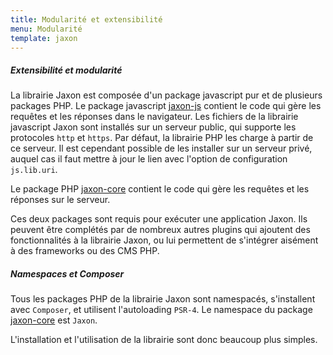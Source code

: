 ```yaml
---
title: Modularité et extensibilité
menu: Modularité
template: jaxon
---
```


##### Extensibilité et modularité

La librairie Jaxon est composée d'un package javascript pur et de plusieurs packages PHP.
Le package javascript [jaxon-js](https://github.com/jaxon-php/jaxon-js) contient le code qui gère les requêtes et les réponses dans le navigateur.
Les fichiers de la librairie javascript Jaxon sont installés sur un serveur public, qui supporte les protocoles `http` et `https`.
Par défaut, la librairie PHP les charge à partir de ce serveur. Il est cependant possible de les installer sur un serveur privé, auquel cas il faut mettre à jour le lien avec l'option de configuration `js.lib.uri`.

Le package PHP [jaxon-core](https://github.com/jaxon-php/jaxon-core) contient le code qui gère les requêtes et les réponses sur le serveur.

Ces deux packages sont requis pour exécuter une application Jaxon. Ils peuvent être complétés par de nombreux autres plugins qui ajoutent des fonctionnalités à la librairie Jaxon, ou lui permettent de s'intégrer aisément à des frameworks ou des CMS PHP.


##### Namespaces et Composer

Tous les packages PHP de la librairie Jaxon sont namespacés, s'installent avec `Composer`, et utilisent l'autoloading `PSR-4`. Le namespace du package [jaxon-core](https://github.com/jaxon-php/jaxon-core) est `Jaxon`.

L'installation et l'utilisation de la librairie sont donc beaucoup plus simples.
